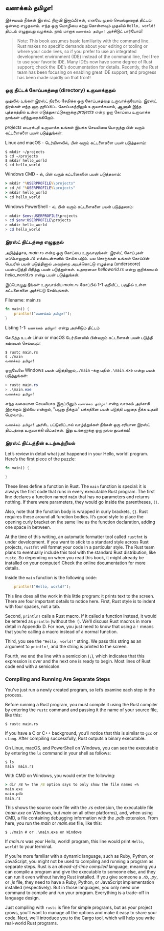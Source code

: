 ## வணக்கம் தமிழா!

இச்சமயம் நீங்கள் இரஸ்ட் நிருவி இரூப்பீர்கள், எனவே முதல் செயல்முறைத் திட்டம் ஒன்றை எழுதலாம்.
எந்த ஒரு மொழியை கற்று கொள்ளவும் முதலில் `Hello, world!` திட்டம் எழுதுவது வழக்கம்.  நாம்
மாறாக `வணக்கம் தமிழா!` அச்சிடுட் பார்போம்!

> Note: This book assumes basic familiarity with the command line. Rust makes
> no specific demands about your editing or tooling or where your code lives, so
> if you prefer to use an integrated development environment (IDE) instead of
> the command line, feel free to use your favorite IDE. Many IDEs now have some
> degree of Rust support; check the IDE’s documentation for details. Recently,
> the Rust team has been focusing on enabling great IDE support, and progress
> has been made rapidly on that front!

### ஒரு திட்டக் கோப்பகத்தை (directory) உருவாக்குதல்

முதலில் உங்கள் இரஸ்ட் நிரலை சேமிக்க ஒரு கோப்பகத்தை உருவாக்குவோம்.  இரஸ்ட் நிரல்கள்
எந்த ஒரு குரிப்பிட்ட கோப்பகத்திலும் உருவாக்கலாம், ஆனால் இந்த புத்தகத்தில் உள்ள
எடுத்துகாட்டுகளுக்கு *projects* என்ற ஒரு கோப்பை உருவாக்க நாங்கள் பரிந்துரைக்கிறோம்.

*projects* டைரக்டரி உருவாக்க உங்கள் இயக்க செயலியை பொருத்து பின் வரும் கட்டளைகளை
பயன் படுத்துங்கள்.

Linux and macOS - டெர்மினலில், பின் வரும் கட்டளைகளை பயன் படுத்தலாம்:

```text
$ mkdir ~/projects
$ cd ~/projects
$ mkdir hello_world
$ cd hello_world
```

Windows CMD - ல், பின் வரும் கட்டளைகளை பயன் படுத்தலாம்:

```cmd
> mkdir "%USERPROFILE%\projects"
> cd /d "%USERPROFILE%\projects"
> mkdir hello_world
> cd hello_world
```

Windows PowerShell - ல், பின் வரும் கட்டளைகளை பயன் படுத்தலாம்:

```powershell
> mkdir $env:USERPROFILE\projects
> cd $env:USERPROFILE\projects
> mkdir hello_world
> cd hello_world
```

### இரஸ்ட் திட்டத்தை எழுதுதல்

அடுத்த்தாக, *main.rs* என்ற ஒரு கோப்பை உருவாகுங்கள். இரஸ்ட் கோப்புகள் எப்பொலுதும் *.rs*
எக்ஸ்டன்சனில் சேமிக படும். பல சொற்க்கள் உங்கள் கோப்பின் பெயரில் பயன் படுத்தினால் அவற்றை
அடிக்கொட்டு எழுத்தை (underscore) பயன்படுத்தி பிரித்து பயன் படுத்துள்கள். உதாரனமா
*helloworld.rs* என்று குறிக்காமல் *hello_world.rs* என்று பயன் படுத்துங்கள்.

இப்பொழுது நீங்கள் உருவாக்கிய *main.rs* கோப்பில் 1-1 குறியிட்ட பகுதில் உள்ள கட்டளைகளை
அச்சிட்டு சேமியுங்கள்.

<span class="filename">Filename: main.rs</span>

```rust
fn main() {
    println!("வணக்கம் தமிழா!");
}
```

<span class="caption">Listing 1-1: `வணக்கம் தமிழா!` என்று அச்சிடும் திட்டம்</span>

சேமித்த உடன் Linux or macOS டேர்மினலில் பின்வரும் கட்டளைகள் பயன் படுத்தி கம்பைல் செய்யவும்:

```text
$ rustc main.rs
$ ./main
வணக்கம் தமிழா!
```

ஒருவேலை Windows பயன் படுத்தினால்,`./main` -க்கு பதில் `.\main.exe` என்று பயன் படுத்துங்கள்:

```powershell
> rustc main.rs
> .\main.exe
வணக்கம் தமிழா!
```
எந்த வகையான செயலியாக இருப்பினும் `வணக்கம் தமிழா!` என்ற வாசகம் அச்சாகி இருக்கும் இல்லை
என்றால், "பழுது நீக்கும்" பக்கதினை பயன் படுத்தி பழுதை நீக்க உதவி பெரலாம்..

`வணக்கம் தமிழா!` அச்சிட பட்டுவிட்டால் வாழ்த்துக்கள் நீங்கள் ஒரு சரியான இரஸ்ட் திட்டத்தை
உருவாக்கி விட்டீர்கள். இது உங்களுக்கு ஒரு நல்ல துவக்கம்!

### இரஸ்ட் திட்டத்தின் உடற்கூற்றியல்

Let’s review in detail what just happened in your Hello, world! program.
Here’s the first piece of the puzzle:

```rust
fn main() {

}
```

These lines define a function in Rust. The `main` function is special: it is
always the first code that runs in every executable Rust program. The first
line declares a function named `main` that has no parameters and returns
nothing. If there were parameters, they would go inside the parentheses, `()`.

Also, note that the function body is wrapped in curly brackets, `{}`. Rust
requires these around all function bodies. It’s good style to place the opening
curly bracket on the same line as the function declaration, adding one space in
between.

At the time of this writing, an automatic formatter tool called `rustfmt` is
under development. If you want to stick to a standard style across Rust
projects, `rustfmt` will format your code in a particular style. The Rust team
plans to eventually include this tool with the standard Rust distribution, like
`rustc`. So depending on when you read this book, it might already be installed
on your computer! Check the online documentation for more details.

Inside the `main` function is the following code:

```rust
    println!("Hello, world!");
```

This line does all the work in this little program: it prints text to the
screen. There are four important details to notice here. First, Rust style is
to indent with four spaces, not a tab.

Second, `println!` calls a Rust macro. If it called a function instead, it
would be entered as `println` (without the `!`). We’ll discuss Rust macros in
more detail in Appendix D. For now, you just need to know that using a `!`
means that you’re calling a macro instead of a normal function.

Third, you see the `"Hello, world!"` string. We pass this string as an argument
to `println!`, and the string is printed to the screen.

Fourth, we end the line with a semicolon (`;`), which indicates that this
expression is over and the next one is ready to begin. Most lines of Rust code
end with a semicolon.

### Compiling and Running Are Separate Steps

You’ve just run a newly created program, so let’s examine each step in the
process.

Before running a Rust program, you must compile it using the Rust compiler by
entering the `rustc` command and passing it the name of your source file, like
this:

```text
$ rustc main.rs
```

If you have a C or C++ background, you’ll notice that this is similar to `gcc`
or `clang`. After compiling successfully, Rust outputs a binary executable.

On Linux, macOS, and PowerShell on Windows, you can see the executable by
entering the `ls` command in your shell as follows:

```text
$ ls
main  main.rs
```

With CMD on Windows, you would enter the following:

```cmd
> dir /B %= the /B option says to only show the file names =%
main.exe
main.pdb
main.rs
```

This shows the source code file with the *.rs* extension, the executable file
(*main.exe* on Windows, but *main* on all other platforms), and, when using
CMD, a file containing debugging information with the *.pdb* extension. From
here, you run the *main* or *main.exe* file, like this:

```text
$ ./main # or .\main.exe on Windows
```

If *main.rs* was your Hello, world! program, this line would print `Hello,
world!` to your terminal.

If you’re more familiar with a dynamic language, such as Ruby, Python, or
JavaScript, you might not be used to compiling and running a program as
separate steps. Rust is an *ahead-of-time compiled* language, meaning you can
compile a program and give the executable to someone else, and they can run it
even without having Rust installed. If you give someone a *.rb*, *.py*, or
*.js* file, they need to have a Ruby, Python, or JavaScript implementation
installed (respectively). But in those languages, you only need one command to
compile and run your program. Everything is a trade-off in language design.

Just compiling with `rustc` is fine for simple programs, but as your project
grows, you’ll want to manage all the options and make it easy to share your
code. Next, we’ll introduce you to the Cargo tool, which will help you write
real-world Rust programs.
